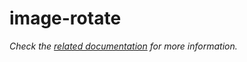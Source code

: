 # image-rotate

_Check the [related documentation](https://csia-pme.github.io/csia-pme/reference/image-rotate) for more information._
